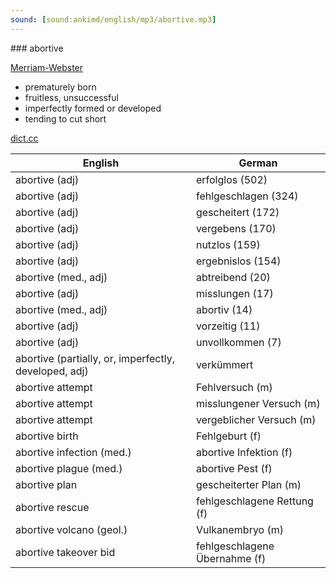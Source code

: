 ```yaml
---
sound: [sound:ankimd/english/mp3/abortive.mp3]
---
```


\### abortive

[Merriam-Webster](https://www.merriam-webster.com/dictionary/abortive)

- prematurely born
- fruitless, unsuccessful
- imperfectly formed or developed
- tending to cut short

[dict.cc](https://www.dict.cc/abortive)

| English        | German       |
| -------------- | ------------ |
| abortive (adj) | erfolglos (502) |
| abortive (adj) | fehlgeschlagen (324) |
| abortive (adj) | gescheitert (172) |
| abortive (adj) | vergebens (170) |
| abortive (adj) | nutzlos (159) |
| abortive (adj) | ergebnislos (154) |
| abortive (med., adj) | abtreibend (20) |
| abortive (adj) | misslungen (17) |
| abortive (med., adj) | abortiv (14) |
| abortive (adj) | vorzeitig (11) |
| abortive (adj) | unvollkommen (7) |
| abortive (partially, or, imperfectly, developed, adj) | verkümmert |
| abortive attempt | Fehlversuch (m) |
| abortive attempt | misslungener Versuch (m) |
| abortive attempt | vergeblicher Versuch (m) |
| abortive birth | Fehlgeburt (f) |
| abortive infection (med.) | abortive Infektion (f) |
| abortive plague (med.) | abortive Pest (f) |
| abortive plan | gescheiterter Plan (m) |
| abortive rescue | fehlgeschlagene Rettung (f) |
| abortive volcano (geol.) | Vulkanembryo (m) |
| abortive takeover bid | fehlgeschlagene Übernahme (f) |
